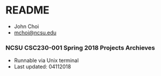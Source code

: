 # README #

* John Choi
* mchoi@ncsu.edu

### NCSU CSC230-001 Spring 2018 Projects Archieves ###

* Runnable via Unix terminal
* Last updated: 04112018

